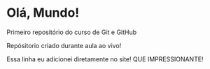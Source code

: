 # Olá, Mundo!
 Primeiro repositório do curso de Git e GitHub

Repósitorio criado durante aula ao vivo!

Essa linha eu adicionei diretamente no site! QUE IMPRESSIONANTE!

